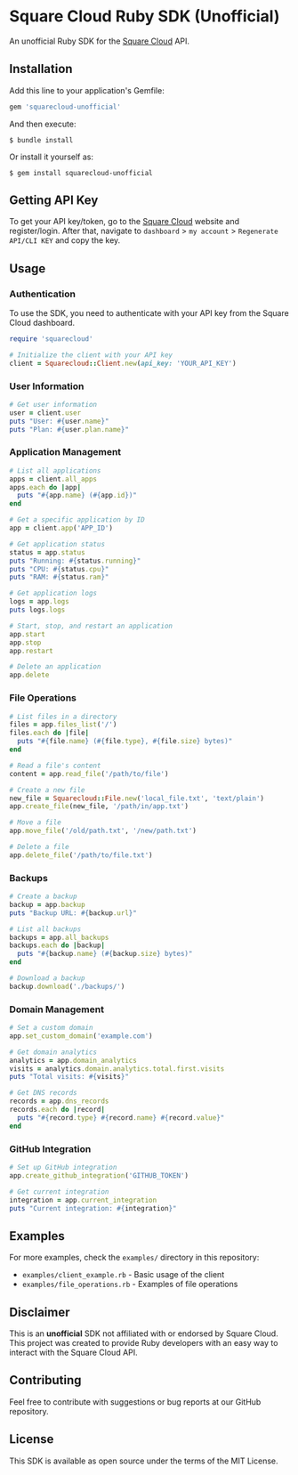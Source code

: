 # Square Cloud Ruby SDK (Unofficial)

An unofficial Ruby SDK for the [Square Cloud](https://squarecloud.app/) API.

## Installation

Add this line to your application's Gemfile:

```ruby
gem 'squarecloud-unofficial'
```

And then execute:

```
$ bundle install
```

Or install it yourself as:

```
$ gem install squarecloud-unofficial
```

## Getting API Key

To get your API key/token, go to the [Square Cloud](https://squarecloud.app) website and register/login. 
After that, navigate to `dashboard` > `my account` > `Regenerate API/CLI KEY` and copy the key.

## Usage

### Authentication

To use the SDK, you need to authenticate with your API key from the Square Cloud dashboard.

```ruby
require 'squarecloud'

# Initialize the client with your API key
client = Squarecloud::Client.new(api_key: 'YOUR_API_KEY')
```

### User Information

```ruby
# Get user information
user = client.user
puts "User: #{user.name}"
puts "Plan: #{user.plan.name}"
```

### Application Management

```ruby
# List all applications
apps = client.all_apps
apps.each do |app|
  puts "#{app.name} (#{app.id})"
end

# Get a specific application by ID
app = client.app('APP_ID')

# Get application status
status = app.status
puts "Running: #{status.running}"
puts "CPU: #{status.cpu}"
puts "RAM: #{status.ram}"

# Get application logs
logs = app.logs
puts logs.logs

# Start, stop, and restart an application
app.start
app.stop
app.restart

# Delete an application
app.delete
```

### File Operations

```ruby
# List files in a directory
files = app.files_list('/')
files.each do |file|
  puts "#{file.name} (#{file.type}, #{file.size} bytes)"
end

# Read a file's content
content = app.read_file('/path/to/file')

# Create a new file
new_file = Squarecloud::File.new('local_file.txt', 'text/plain')
app.create_file(new_file, '/path/in/app.txt')

# Move a file
app.move_file('/old/path.txt', '/new/path.txt')

# Delete a file
app.delete_file('/path/to/file.txt')
```

### Backups

```ruby
# Create a backup
backup = app.backup
puts "Backup URL: #{backup.url}"

# List all backups
backups = app.all_backups
backups.each do |backup|
  puts "#{backup.name} (#{backup.size} bytes)"
end

# Download a backup
backup.download('./backups/')
```

### Domain Management

```ruby
# Set a custom domain
app.set_custom_domain('example.com')

# Get domain analytics
analytics = app.domain_analytics
visits = analytics.domain.analytics.total.first.visits
puts "Total visits: #{visits}"

# Get DNS records
records = app.dns_records
records.each do |record|
  puts "#{record.type} #{record.name} #{record.value}"
end
```

### GitHub Integration

```ruby
# Set up GitHub integration
app.create_github_integration('GITHUB_TOKEN')

# Get current integration
integration = app.current_integration
puts "Current integration: #{integration}"
```

## Examples

For more examples, check the `examples/` directory in this repository:

- `examples/client_example.rb` - Basic usage of the client
- `examples/file_operations.rb` - Examples of file operations

## Disclaimer

This is an **unofficial** SDK not affiliated with or endorsed by Square Cloud. This project was created to provide Ruby developers with an easy way to interact with the Square Cloud API.

## Contributing

Feel free to contribute with suggestions or bug reports at our GitHub repository.

## License

This SDK is available as open source under the terms of the MIT License.
